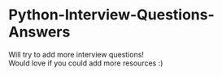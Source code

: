 # Python-Interview-Questions-Answers

Will try to add more interview questions!<br>
Would love if you could add more resources :)
